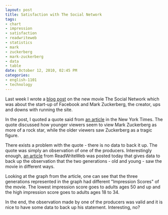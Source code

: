 ```yaml
--- 
layout: post
title: Satisfaction with The Social Network
tags: 
- chart
- impression
- satisfaction
- readwriteweb
- statistics
- mark
- zuckerberg
- mark-zuckerberg
- data
- table
date: October 12, 2010, 02:45 PM
categories: 
- english-1101
- technology
---
```

Last week I wrote a [blog post](http://www.tanner-smith.com/2010/10/03/the-social-network/) on the new movie The Social Network which was about the start-up of Facebook and Mark Zuckerberg, the creator, ups and downs with running the site.

In the post, I quoted a quote said from [an article](http://www.nytimes.com/2010/10/04/business/media/04carr.html?_r=1) in the New York Times. The quote discussed how younger viewers seem to view Mark Zuckerberg as more of a rock star, while the older viewers saw Zuckerberg as a tragic figure.

There exists a problem with the quote - there is no data to back it up. The quote was simply an observation of one of the producers. Interestingly enough, [an article](http://www.readwriteweb.com/archives/did_you_love_or_hate_the_social_network_dont_worry.php) from ReadWriteWeb was posted today that gives data to back up the observation that the two generations - old and young - saw the movie in different ways.

Looking at the graph from the article, one can see that the three generations represented in the graph had different "Impression Scores" of the movie. The lowest impression score goes to adults ages 50 and up and the high impression score goes to adults ages 18 to 34.

In the end, the observation made by one of the producers was valid and it is nice to have some data to back up his statement. Interesting, no?
